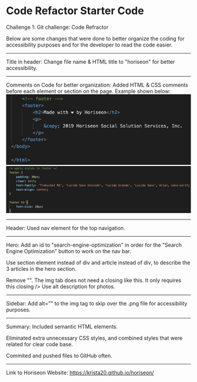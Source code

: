 # Code Refactor Starter Code
Challenge 1: Git challenge: Code Refractor

Below are some changes that were done to better organize the coding for accessibility purposes and for the developer to read the code easier.
________________
Title in header:
Change file name & HTML title to "horiseon" for better accessibility.

________________
Comments on Code for better organization:
Added HTML & CSS comments before each element or section on the page. Example shown below:
![](/assets/readme_imgs/include-comments-html.png)
![](/assets/readme_imgs/include-comments-css.png)

________________
Header:
Used nav element for the top navigation.

________________
Hero:
Add an id to "search-engine-optimization" in order for the "Search Engine Optimization" button to work on the nav bar.

Use section element instead of div and article instead of div, to describe the 3 articles in the hero section.

Remove "</img>". The img tab does not need a closing like this. It only requires this closing />
Use alt description for photos.

________________
Sidebar:
Add alt="" to the img tag to skip over the .png file for accessibility purposes.

________________
Summary:
Included semantic HTML elements.

Eliminated extra unnecessary CSS styles, and combined styles that were related for clear code base.

Commited and pushed files to GitHub often.

________________
Link to Horiseon Website:
https://krista20.github.io/horiseon/





